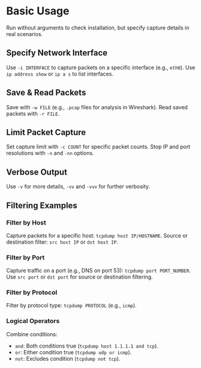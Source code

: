 # Basic Usage

Run without arguments to check installation, but specify capture details in real scenarios.

## Specify Network Interface

Use `-i INTERFACE` to capture packets on a specific interface (e.g., `eth0`).
Use `ip address show` or `ip a s` to list interfaces.

## Save & Read Packets

Save with `-w FILE` (e.g., `.pcap` files for analysis in Wireshark).
Read saved packets with `-r FILE`.

## Limit Packet Capture

Set capture limit with `-c COUNT` for specific packet counts.
Stop IP and port resolutions with `-n` and `-nn` options.

## Verbose Output

Use `-v` for more details, `-vv` and `-vvv` for further verbosity.

## Filtering Examples

### Filter by Host

Capture packets for a specific host: `tcpdump host IP/HOSTNAME`.
Source or destination filter: `src host IP` or `dst host IP`.

### Filter by Port

Capture traffic on a port (e.g., DNS on port 53): `tcpdump port PORT_NUMBER`.
Use `src port` or `dst port` for source or destination filtering.

### Filter by Protocol

Filter by protocol type: `tcpdump PROTOCOL` (e.g., `icmp`).

### Logical Operators

Combine conditions:
- `and`: Both conditions true (`tcpdump host 1.1.1.1 and tcp`).
- `or`: Either condition true (`tcpdump udp or icmp`).
- `not`: Excludes condition (`tcpdump not tcp`).